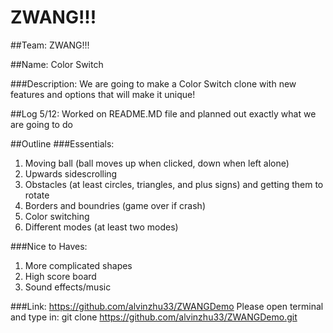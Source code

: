 # ZWANG!!!

##Team: ZWANG!!!

##Name: Color Switch

###Description:
We are going to make a Color Switch clone with new features and options that will make it unique!

##Log
5/12: Worked on README.MD file and planned out exactly what we are going to do

##Outline
###Essentials:
1. Moving ball (ball moves up when clicked, down when left alone)
2. Upwards sidescrolling
3. Obstacles (at least circles, triangles, and plus signs) and getting them to rotate
4. Borders and boundries (game over if crash)
5. Color switching
6. Different modes (at least two modes)

###Nice to Haves:
1. More complicated shapes
2. High score board
3. Sound effects/music


###Link: https://github.com/alvinzhu33/ZWANGDemo
Please open terminal and type in: git clone https://github.com/alvinzhu33/ZWANGDemo.git
